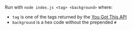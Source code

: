 Run with `node index.js <tag> <background>` where:

- `tag` is one of the tags returned by the [You Got This API](https://yougotthis.io/tags.json)
- `background` is a hex code without the prepended `#`
